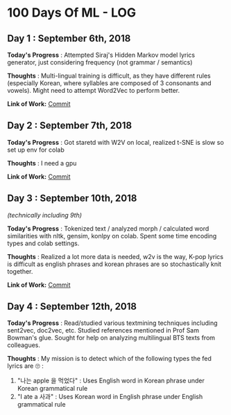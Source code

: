 # 100 Days Of ML - LOG

## Day 1 : September 6th, 2018
 
**Today's Progress** : Attempted Siraj's Hidden Markov model lyrics generator, just considering frequency (not grammar / semantics)

**Thoughts** : Multi-lingual training is difficult, as they have different rules (especially Korean, where syllables are composed of 3 consonants and vowels). Might need to attempt Word2Vec to perform better.

**Link of Work:**   [Commit](https://github.com/chococigar/100-Days-of-ML/tree/master/Day1_hidden_markov_generator)

## Day 2 : September 7th, 2018
 
**Today's Progress** : Got staretd with W2V on local, realized t-SNE is slow so set up env for colab

**Thoughts** : I need a gpu

**Link of Work:**   [Commit](https://github.com/chococigar/100-Days-of-ML/tree/master/Day2_word2vec)

## Day 3 : September 10th, 2018 

_(technically including 9th)_
 
**Today's Progress** : Tokenized text / analyzed morph / calculated word similarities with nltk, gensim, konlpy on colab. Spent some time encoding types and colab settings. 

**Thoughts** : Realized a lot more data is needed, w2v is the way, K-pop lyrics is difficult as english phrases and korean phrases are so stochastically knit together.

**Link of Work:**   [Commit](https://github.com/chococigar/100-Days-of-ML/tree/master/Day3_NLP)


## Day 4 : September 12th, 2018 
 
**Today's Progress** : Read/studied various textmining techniques including sent2vec, doc2vec, etc. Studied references mentioned in Prof Sam Bowman's glue. Sought for help on analyzing multilingual BTS texts from colleagues.

**Thoughts** : 
My mission is to detect which of the following types the fed lyrics are 🙄 : 
1) "나는 apple 을 먹었다" : Uses English word in Korean phrase under Korean grammatical rule
2) "I ate a 사과" : Uses Korean word in English phrase under English grammatical rule

